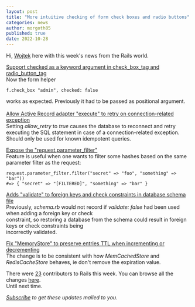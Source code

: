```yaml
---
layout: post
title: "More intuitive checking of form check boxes and radio buttons"
categories: news
author: morgoth85
published: true
date: 2022-10-28
---
```


Hi, [Wojtek](https://twitter.com/morgoth85) here with this week's news from the Rails world.  
  

[Support checked as a keyword argument in check\_box\_tag and radio\_button\_tag](https://github.com/rails/rails/pull/45527)  
Now the form helper

    f.check_box "admin", checked: false

works as expected. Previously it had to be passed as positional argument.  
[  
Allow Active Record adapter "execute" to retry on connection-related exception](https://github.com/rails/rails/pull/46273)  
Setting _allow\_retry_ to _true_ causes the database to reconnect and retry executing the SQL statement in case of a connection-related exception. Should only be used for known idempotent queries.  
  
[Expose the "request.parameter\_filter"](https://github.com/rails/rails/pull/46280)  
Feature is useful when one wants to filter some hashes based on the same parameter filter as the request:

    request.parameter_filter.filter("secret" => "foo", "something" => "bar"))
    #=> { "secret" => "[FILTERED]", "something" => "bar" }

  
[Adds "validate" to foreign keys and check constraints in database schema file](https://github.com/rails/rails/pull/46339)  
 Previously, _schema.rb_ would not record if _validate: false_ had been used when adding a foreign key or check  
 constraint, so restoring a database from the schema could result in foreign keys or check constraints being  
 incorrectly validated.  
  
[Fix "MemoryStore" to preserve entries TTL when incrementing or decrementing](https://github.com/rails/rails/pull/46305)  
The change is to be consistent with how _MemCachedStore_ and _RedisCacheStore_ behaves, ie don't remove the expiration value.  
  
There were [23](https://contributors.rubyonrails.org/contributors/in-time-window/20221022-20221028) contributors to Rails this week. You can browse all the changes [here](https://github.com/rails/rails/compare/@%7B2022-10-22%7D...main@%7B2022-10-28%7D).  
Until next time.

<p><i><a href="https://world.hey.com/this.week.in.rails">Subscribe</a> to get these updates mailed to you.</i></p>